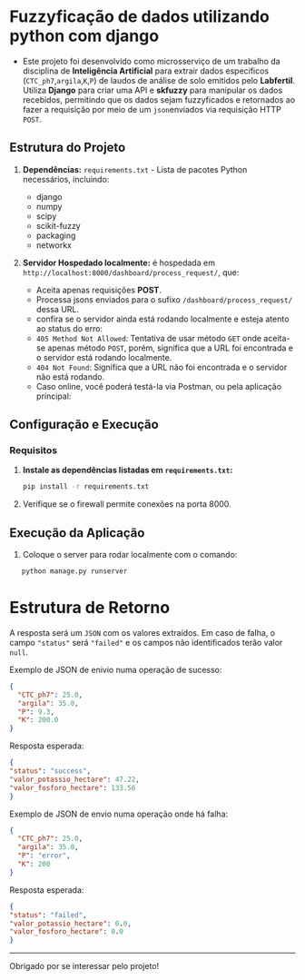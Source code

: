 # Fuzzyficação de dados utilizando python com django

  - Este projeto foi desenvolvido como microsserviço de um trabalho da disciplina de **Inteligência Artificial** para extrair dados específicos (``CTC_ph7``,``argila``,``K``,``P``) de laudos de análise de solo emitidos pelo **Labfertil**. Utiliza **Django** para criar uma API e **skfuzzy** para manipular os dados recebidos, permitindo que os dados sejam fuzzyficados e retornados ao fazer a requisição por meio de um ``json``enviados via requisição HTTP ``POST``.<br>

  

## Estrutura do Projeto

1. **Dependências:** `requirements.txt` - Lista de pacotes Python necessários, incluindo:
   - django
   - numpy
   - scipy
   - scikit-fuzzy
   - packaging
   - networkx

     
2. **Servidor Hospedado localmente:** é hospedada em `http://localhost:8000/dashboard/process_request/`, que:
   - Aceita apenas requisições **POST**.
   - Processa jsons enviados para o sufixo `/dashboard/process_request/` dessa URL.
   - confira se o servidor ainda está rodando localmente e esteja atento ao status do erro:
   - ````405 Method Not Allowed````: Tentativa de usar método ``GET`` onde aceita-se apenas método ``POST``, porém, significa que a URL foi encontrada e o servidor está rodando localmente.
   - ````404 Not Found````: Significa que a URL não foi encontrada e o servidor não está rodando.
   - Caso online, você poderá testá-la via Postman, ou pela aplicação principal:

## Configuração e Execução

### Requisitos

1. **Instale as dependências listadas em `requirements.txt`:**

   ```bash
   pip install -r requirements.txt
   ```

2. Verifique se o firewall permite conexões na porta 8000.

## Execução da Aplicação
1. Coloque o server para rodar localmente com o comando:
```bash
   python manage.py runserver
   ```
   
# Estrutura de Retorno
A resposta será um ``JSON`` com os valores extraídos. Em caso de falha, o campo ``"status"`` será ``"failed"`` e os campos não identificados terão valor ``null``.

Exemplo de JSON de enivio numa operação de sucesso:
```json
{
  "CTC_ph7": 25.0,
  "argila": 35.0,
  "P": 9.3,
  "K": 200.0
}
```
Resposta esperada:
```json
{
"status": "success",
"valor_potassio_hectare": 47.22,
"valor_fosforo_hectare": 133.56
}

```

Exemplo de JSON de envio numa operação onde há falha:
```json
{
  "CTC_ph7": 25.0,
  "argila": 35.0,
  "P": "error",
  "K": 200
}

```
Resposta esperada:
```json
{
"status": "failed",
"valor_potassio_hectare": 0.0,
"valor_fosforo_hectare": 0.0
}

```
---
Obrigado por se interessar pelo projeto!
